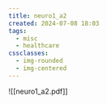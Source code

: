 ```yaml
---
title: neuro1_a2
created: 2024-07-08 18:03
tags:
  - misc
  - healthcare
cssclasses:
  - img-rounded
  - img-centered
---
```

![[neuro1_a2.pdf]]